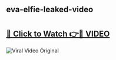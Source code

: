 ## eva-elfie-leaked-video 

# <h2><a href="http://freeplayer.one?title=eva-elfie-leaked-video&ref=21J">🔗 Click to Watch 👉🔴 VIDEO</a></h2>

<a href="http://freeplayer.one?title=eva-elfie-leaked-video&ref=21J" rel="nofollow" data-target="animated-image.originalLink"><img src="https://i.ibb.co.com/xMMVF88/686577567.gif" alt="Viral Video Original" style="max-width: 100%; display: inline-block;" data-target="animated-image.originalImage"></a>

